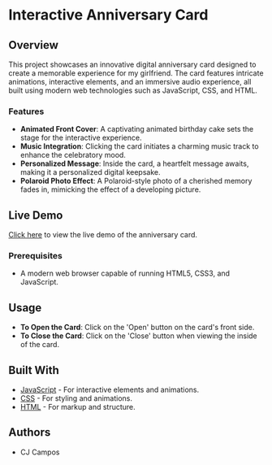 # Interactive Anniversary Card

## Overview

This project showcases an innovative digital anniversary card designed to create a memorable experience for my girlfriend. The card features intricate animations, interactive elements, and an immersive audio experience, all built using modern web technologies such as JavaScript, CSS, and HTML.

### Features

- **Animated Front Cover**: A captivating animated birthday cake sets the stage for the interactive experience.
- **Music Integration**: Clicking the card initiates a charming music track to enhance the celebratory mood.
- **Personalized Message**: Inside the card, a heartfelt message awaits, making it a personalized digital keepsake.
- **Polaroid Photo Effect**: A Polaroid-style photo of a cherished memory fades in, mimicking the effect of a developing picture.

## Live Demo

[Click here](https://callancampos.github.io/Anniversary/) to view the live demo of the anniversary card.

### Prerequisites

- A modern web browser capable of running HTML5, CSS3, and JavaScript.

## Usage

- **To Open the Card**: Click on the 'Open' button on the card's front side.
- **To Close the Card**: Click on the 'Close' button when viewing the inside of the card.

## Built With

- [JavaScript](#) - For interactive elements and animations.
- [CSS](#) - For styling and animations.
- [HTML](#) - For markup and structure.

## Authors

- CJ Campos
